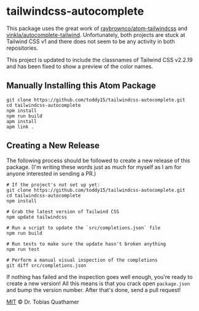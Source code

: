 # tailwindcss-autocomplete

This package uses the great work of [raybrownco/atom-tailwindcss](https://github.com/raybrownco/atom-tailwindcss) and [vinkla/autocomplete-tailwind](https://github.com/vinkla/autocomplete-tailwind). Unfortunately, both projects are stuck at Tailwind CSS v1 and there does not seem to be any activity in both repositories.

This project is updated to include the classnames of Tailwind CSS v2.2.19 and has been fixed to show a preview of the color names.

## Manually Installing this Atom Package

```shell
git clone https://github.com/toddy15/tailwindcss-autocomplete.git
cd tailwindcss-autocomplete
npm install
npm run build
apm install
apm link .
```

## Creating a New Release

The following process should be followed to create a new release of this package. (I'm writing these words just as much for myself as I am for anyone interested in sending a PR.)

```shell
# If the project's not set up yet:
git clone https://github.com/toddy15/tailwindcss-autocomplete.git
cd tailwindcss-autocomplete
npm install

# Grab the latest version of Tailwind CSS
npm update tailwindcss

# Run a script to update the `src/completions.json` file
npm run build

# Run tests to make sure the update hasn't broken anything
npm run test

# Perform a manual visual inspection of the completions
git diff src/completions.json
```

If nothing has failed and the inspection goes well enough, you're ready to create a new version! All this means is that you crack open `package.json` and bump the version number. After that's done, send a pull request!

[MIT](LICENSE) © Dr. Tobias Quathamer
